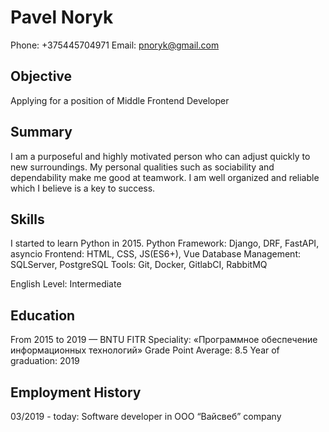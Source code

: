 # Pavel Noryk

Phone: +375445704971
Email: pnoryk@gmail.com




## Objective

Applying for a position of Middle Frontend Developer


## Summary

I am a purposeful and highly motivated person who can adjust quickly to new surroundings. My personal qualities such as sociability and dependability make me good at teamwork. I am well organized and reliable which I believe is a key to success.


## Skills

I started to learn Python in 2015.
Python Framework: Django, DRF, FastAPI, asyncio
Frontend: HTML, CSS, JS(ES6+), Vue
Database Management: SQLServer, PostgreSQL
Tools: Git, Docker, GitlabCI, RabbitMQ


English Level: Intermediate


## Education

From 2015 to 2019 — BNTU FITR
Speciality: «Программное обеспечение информационных технологий»
Grade Point Average: 8.5
Year of graduation: 2019

## Employment History

03/2019 - today: Software developer in ООО “Вайсвеб” company




